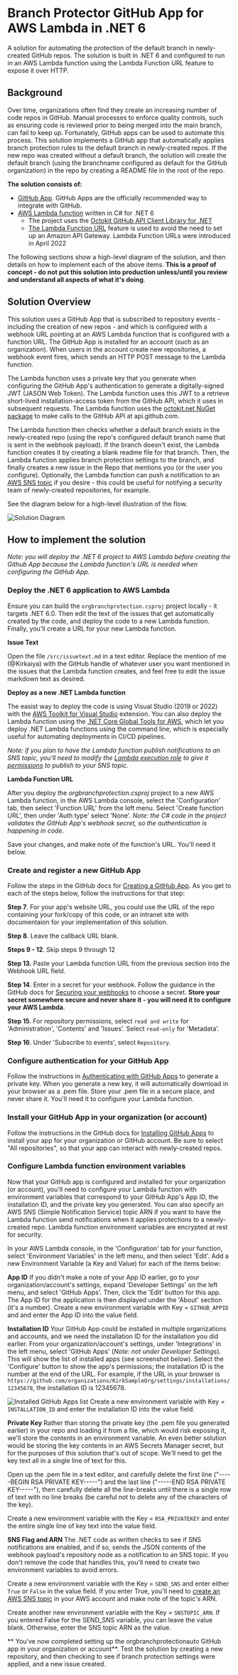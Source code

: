 # Branch Protector GitHub App for AWS Lambda in .NET 6

A solution for automating the protection of the default branch in newly-created GitHub repos. The solution is built in .NET 6 and configured to run in an AWS Lambda function using the Lambda Function URL feature to expose it over HTTP.

## Background
Over time, organizations often find they create an increasing number of code repos in GitHub. Manual processes to enforce quality controls, such as ensuring code is reviewed prior to being merged into the main branch, can fail to keep up. Fortunately, GitHub apps can be used to automate this process. This solution implements a GitHub app that automatically applies branch protection rules to the default branch in newly-created repos. If the new repo was created without a default branch, the solution will create the default branch (using the branchname configured as default for the GitHub organization) in the repo by creating a README file in the root of the repo.

**The solution consists of:**

 + [GitHub App](https://docs.github.com/en/developers/apps/getting-started-with-apps/about-apps).  GitHub Apps are the officially recommended way to integrate with GitHub.
 + [AWS Lambda function](https://aws.amazon.com/lambda/) written in C# for .NET 6
   + The project uses the [Octokit GitHub API Client Library for .NET](https://github.com/octokit/octokit.net)
   + [The Lambda Function URL](https://docs.aws.amazon.com/lambda/latest/dg/lambda-urls.html) feature is used to avoid the need to set up an Amazon API Gateway. Lambda Function URLs were introduced in April 2022

The following sections show a high-level diagram of the solution, and then details on how to implement each of the above items. **This is a proof of concept - do not put this solution into production unless/until you review and understand all aspects of what it's doing**.

## Solution Overview

This solution uses a GitHub App that is subscribed to repository events - including the creation of new repos - and which is configured with a webhook URL pointing at an AWS Lambda function that is configured with a function URL. The GitHub App is installed for an account (such as an organization). When users in the account create new repositories, a webhook event fires, which sends an HTTP POST message to the Lambda function.

The Lambda function uses a private key that you generate when configuring the GitHub App's authentication to generate a digitally-signed JWT (JASON Web Token). The Lambda function uses this JWT to a retrieve short-lived installation-access token from the GitHub API, which it uses in subsequent requests. The Lambda function uses the [octokit.net NuGet package](https://www.nuget.org/packages/Octokit) to make calls to the GitHub API at api.github.com.

The Lambda function then checks whether a default branch exists in the newly-created repo (using the repo's configured default branch name that is sent in the webhook payload). If the branch doesn't exist, the Lambda function creates it by creating a blank readme file for that branch. Then, the Lambda function applies branch protection settings to the branch, and finally creates a new issue in the Repo that mentions you (or the user you configure). Optionally, the Lambda function can push a notification to an [AWS SNS topic](https://aws.amazon.com/sns/) if you desire - this could be useful for notifying a security team of newly-created repositories, for example.

See the diagram below for a high-level illustration of the flow.

![Solution Diagram](docs/Solution-diagram.png)

## How to implement the solution

_Note: you will deploy the .NET 6 project to AWS Lambda before creating the Github App because the Lambda function's URL is needed when configuring the GitHub App._

### Deploy the .NET 6 application to AWS Lambda

Ensure you can build the `orgbranchprotection.csproj` project locally - it targets .NET 6.0. Then edit the text of the issues that get automatically created by the code, and deploy the code to a new Lambda function. Finally, you'll create a URL for your new Lambda function.

**Issue Text**

Open the file `/src/issuetext.md` in a text editor.  Replace the mention of me (@Kirkaiya) with the GitHub handle of whatever user you want mentioned in the issues that the Lambda function creates, and feel free to edit the issue markdown text as desired.

**Deploy as a new .NET Lambda function**

The easist way to deploy the code is using Visual Studio (2019 or 2022) with the [AWS Toolkit for Visual Studio](https://aws.amazon.com/visualstudio/) extension. You can also deploy the Lambda function using the [.NET Core Global Tools for AWS](https://aws.amazon.com/blogs/developer/net-core-global-tools-for-aws/), which let you deploy .NET Lambda functions using the command line, which is especially useful for automating deployments in CI/CD pipelines.

_Note: if you plan to have the Lambda function publish notifications to an SNS topic, you'll need to modify the [Lambda execution role](https://docs.aws.amazon.com/lambda/latest/dg/lambda-permissions.html) to give it [permissions](https://docs.aws.amazon.com/lambda/latest/dg/lambda-permissions.html) to publish to your SNS topic._

**Lambda Function URL**

After you deploy the _orgbranchprotection.csproj_ project to a new AWS Lambda function, in the AWS Lambda console, select the 'Configuration' tab, then select 'Function URL' from the left menu. Select 'Create function URL', then under 'Auth type' select 'None'.
_Note: the C# code in the project validates the GitHub App's webhook secret, so the authentication is happening in code_.

Save your changes, and make note of the function's URL. You'll need it below.

### Create and register a new GitHub App

Follow the steps in the GitHub docs for [Creating a GitHub App](https://docs.github.com/en/developers/apps/building-github-apps/creating-a-github-app). As you get to each of the steps below, follow the instructions for that step:

**Step 7**. For your app's website URL, you could use the URL of the repo containing your fork/copy of this code, or an intranet site with documentaion for your implementation of this solution.

**Step 8**. Leave the callback URL blank.

**Steps 9 - 12**. Skip steps 9 through 12

**Step 13.** Paste your Lambda function URL from the previous section into the Webhook URL field.

**Step 14**. Enter in a secret for your webhook. Follow the guidance in the GitHub docs for [Securing your webhooks](https://docs.github.com/en/developers/webhooks-and-events/webhooks/securing-your-webhooks) to choose a secret.  **Store your secret somewhere secure and never share it - you will need it to configure your AWS Lambda**.

**Step 15**. For repository permissions, select `read and write` for 'Administration', 'Contents' and 'Issues'. Select `read-only` for 'Metadata'. 

**Step 16**. Under 'Subscribe to events', select `Repository`.

### Configure authentication for your GitHub App

Follow the instructions in [Authenticating with GitHub Apps](https://docs.github.com/en/developers/apps/building-github-apps/authenticating-with-github-apps) to generate a private key. When you generate a new key, it will automatically download in your browser as a .pem file. Store your .pem file in a secure place, and never share it. You'll need it to configure your Lambda function.

### Install your GitHub App in your organization (or account)

Follow the instructions in the GitHub docs for [Installing GitHub Apps](https://docs.github.com/en/developers/apps/managing-github-apps/installing-github-apps) to install your app for your organization or GitHub account. Be sure to select "All repositories", so that your app can interact with newly-created repos.

### Configure Lambda function environment variables

Now that your GitHub app is configured and installed for your organization (or account), you'll need to configure your Lambda function with environment variables that correspond to your GitHub App's App ID, the installation ID, and the private key you generated. You can also specify an AWS SNS (Simple Notification Service) topic ARN if you want to have the Lambda function send notifications when it applies protections to a newly-created repo. Lambda function environment variables are encrypted at rest for security.

In your AWS Lambda console, in the 'Configuration' tab for your function, select 'Environment Variables' in the left menu, and then select 'Edit'. Add a new Environment Variable (a Key and Value) for each of the items below:

**App ID**
If you didn't make a note of your App ID earlier, go to your organization/account's settings, expand 'Developer Settings' on the left menu, and select 'GitHub Apps'. Then, click the 'Edit' button for this app. The App ID for the application is then displayed under the 'About' section (it's a number).  Create a new environment variable with Key = `GITHUB_APPID` and and enter the App ID into the value field.

**Installation ID**
Your GitHub App could be installed in multiple organizations and accounts, and we need the installation ID for the installation you did earlier. From your organization/account's settings, under 'Integrations' in the left menu, select 'GitHub Apps' (_Note: not under Developer Settings_). This will show the list of installed apps (see screenshot below). Select the 'Configure' button to show the app's permissions; the installation ID is the number at the end of the URL. For example, if the URL in your browser is `https://github.com/organizations/KirkSampleOrg/settings/installations/12345678`, the installation ID is 12345678.

![Installed GitHub Apps list](docs/installed-github-apps.png)
Create a new environment variable with Key = `INSTALLATION_ID` and enter the installation ID into the value field.

**Private Key**
Rather than storing the private key (the .pem file you generated earlier) in your repo and loading it from a file, which would risk exposing it, we'll store the contents in an environment variable. An even better solution would be storing the key contents in an AWS Secrets Manager secret, but for the purposes of this solution that's out of scope. We'll need to get the key text all in a single line of text for this.

Open up the .pem file in a text editor, and carefully delete the first line ("-----BEGIN RSA PRIVATE KEY-----") and the last line ("-----END RSA PRIVATE KEY-----"), then carefully delete all the line-breaks until there is a single row of text with no line breaks (be careful not to delete any of the characters of the key).

Create a new environment variable with the Key = `RSA_PRIVATEKEY` and enter the entire single line of key text into the value field.

**SNS Flag and ARN**
The .NET code as written checks to see if SNS notifications are enabled, and if so, sends the JSON contents of the webhook payload's repository node as a notification to an SNS topic. If you don't remove the code that handles this, you'll need to create two environment variables to avoid errors.

Create a new environment variable with the Key = `SEND_SNS` and enter either `True` or `False` in the value field. If you enter True, you'll need to [create an AWS SNS topic](tps://docs.aws.amazon.com/sns/latest/dg/sns-create-topic.html) in your AWS account and make note of the topic's ARN.

Create another new environment variable with the Key = `SNSTOPIC_ARN`. If you entered False for the SEND_SNS variable, you can leave the value blank. Otherwise, enter the SNS topic ARN as the value.

** You've now completed setting up the orgbranchprotectionauto GitHub app in your organization or account**.  Test the solution by creating a new repository, and then checking to see if branch protection settings were applied, and a new issue created.

